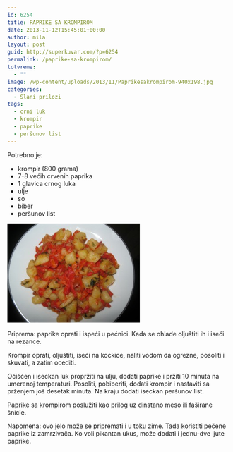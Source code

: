 ```yaml
---
id: 6254
title: PAPRIKE SA KROMPIROM
date: 2013-11-12T15:45:01+00:00
author: mila
layout: post
guid: http://superkuvar.com/?p=6254
permalink: /paprike-sa-krompirom/
totvreme:
  - ""
image: /wp-content/uploads/2013/11/Paprikesakrompirom-940x198.jpg
categories:
  - Slani prilozi
tags:
  - crni luk
  - krompir
  - paprike
  - peršunov list
---
```

Potrebno je:

  * krompir (800 grama)
  * 7-8 većih crvenih paprika
  * 1 glavica crnog luka
  * ulje
  * so
  * biber
  * peršunov list

[<img class="alignnone size-medium wp-image-6258" src="/wp-content/uploads/2013/11/Paprikesakrompirom-300x225.jpg" alt="Paprikesakrompirom" width="300" height="225" />](/wp-content/uploads/2013/11/Paprikesakrompirom.jpg)

Priprema: paprike oprati i ispeći u pećnici. Kada se ohlade oljuštiti ih i iseći na rezance.

Krompir oprati, oljuštiti, iseći na kockice, naliti vodom da ogrezne, posoliti i skuvati, a zatim ocediti.

Očišćen i iseckan luk propržiti na ulju, dodati paprike i pržiti 10 minuta na umerenoj temperaturi. Posoliti, pobiberiti, dodati krompir i nastaviti sa prženjem još desetak minuta. Na kraju dodati iseckan peršunov list.

Paprike sa krompirom poslužiti kao prilog uz dinstano meso ili faširane šnicle.

Napomena: ovo jelo može se pripremati i u toku zime. Tada koristiti pečene paprike iz zamrzivača. Ko voli pikantan ukus, može dodati i jednu-dve ljute paprike.